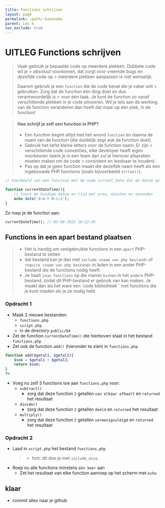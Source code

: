 ```yaml
---
title: Functions schrijven
layout: page 
permalink: :path/:basename 
parent: Les 4 
nav_exclude: true
---
```


# UITLEG Functions schrijven

> Vaak gebruik je bepaalde code op meerdere plekken. Dubbele code wil je > *absoluut* voorkomen, dat zorgt voor vreemde bugs en dezelfde code op > meerdere plekken aanpassen is niet wenselijk.
> 
> Daarom gebruik je een `function` die de code bevat die je vaker wilt > gebruiken. Zorg dat de function één ding doet en dus verantwoordelijk is > voor één taak.
> Je kunt de function zo vanaf verschillende plekken in je code uitvoeren.  Wil je iets aan de werking van de function veranderen dan hoeft dat maar  op één plek, in de function!

> #### Hoe schrijf je zelf een function in PHP?
> 
> - Een function begint altijd met het woord `function` en daarna de naam  van de function (die duidelijk zegt wat de function doet). 
> - Gebruik het liefst kleine letters voor de function naam. Er zijn > verschillende code conventies, elke developer heeft eigen voorkeuren (werk  je in een team dan zul je hierover afspraken moeten maken om de code > consistent en leesbaar te houden).
> - Pas op dat je geen function maakt die dezelfde naam heeft als een ingebouwde PHP functions (zoals bijvoorbeeld `strlen()`). 

```php
// Voorbeeld van een function met de naam current_date die de datum op het scherm zet

function currentDateTime(){
    // Toont de huidige datum en tijd met uren, minuten en seconden
    echo date('d-m-Y H:i:s');
}
```

Zo roep je de function aan:

```php
currentDateTime(); // 03-09-2022 10:22:45

```

## Functions in een apart bestand plaatsen

> - Het is handig om veelgebruikte functions in een `apart` PHP-bestand te zetten
> - dat bestand kan je dan met `include <naam van php bestand>` of `require <naam van php bestand>` in laden in een ander PHP-bestand die de functions nodig heeft.  
>- Je haalt `jouw functions` op die manier `binnen` in het `andere` PHP-bestand, zodat dit PHP-bestand er gebruik van kan maken. Je maakt dan als het ware een `code bibliotheek`` met functions die je kunt inladen als je ze nodig hebt.

### Opdracht 1

- Maak 2 nieuwe bestanden:
    - `functions.php` 
    - `script.php`
    - in de directory `public/04`
- Zet de function `currentDateTime()` die hierboven staat in het bestand `functions.php`
- Zet ook de function `add()` (hieronder te zien) in `functions.php`

```php
function add($getal1, $getal2){
    $som = $getal1 + $getal2;
    return $som;
}
?>
```

- Voeg nu zelf 3 functions toe aan `functions.php` voor:
    - `subtract()`
        - zorg dat deze function `2` getallen `van elkaar afhaalt` en `returned` het resultaat
    - `divide()`
        - zorg dat deze function `2` getallen `deeld` en `returned` het resultaat
    - `multiply()` 
        - zorg dat deze function `2` getallen `vermenigvuldigd` en `returned` het resultaat

### Opdracht 2

- Laad in `script.php` het bestand `functions.php`
    > - hint: dit doe je met `include_once`.
- Roep nu alle functions minstens `één keer` aan
    - Zet het resultaat van elke function aanroep op het scherm met `echo`



## klaar
- commit alles naar je github


